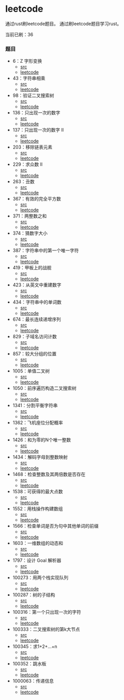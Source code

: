 # leetcode
通过rust刷leetcode题目。
通过刷leetcode题目学习rust。

当前已刷：36

### 题目
- 6：Z 字形变换
    - [src](https://github.com/rustors/leetcode/blob/main/src/bin/zigzag-conversion.rs)
    - [leetcode](https://leetcode-cn.com/problems/zigzag-conversion/)
- 43：字符串相乘
    - [src](https://github.com/rustors/leetcode/blob/main/src/bin/multiply-strings.rs)
    - [leetcode](https://leetcode-cn.com/problems/multiply-strings/)
- 98：验证二叉搜索树
    - [src](https://github.com/rustors/leetcode/blob/main/src/bin/validate-binary-search-tree.rs)
    - [leetcode](https://leetcode-cn.com/problems/validate-binary-search-tree/)
- 136：只出现一次的数字
    - [src](https://github.com/rustors/leetcode/blob/main/src/bin/single-number.rs)
    - [leetcode](https://leetcode-cn.com/problems/single-number/)
- 137：只出现一次的数字 II
    - [src](https://github.com/rustors/leetcode/blob/main/src/bin/single-number-ii.rs)
    - [leetcode](https://leetcode-cn.com/problems/single-number-ii/)
- 203：移除链表元素
    - [src](https://github.com/rustors/leetcode/blob/main/src/bin/remove-linked-list-elements.rs)
    - [leetcode](https://leetcode-cn.com/problems/remove-linked-list-elements/)
- 229：求众数 II
    - [src](https://github.com/rustors/leetcode/blob/main/src/bin/majority-element-ii.rs)
    - [leetcode](https://leetcode-cn.com/problems/majority-element-ii/)
- 263：丑数
    - [src](https://github.com/rustors/leetcode/blob/main/src/bin/ugly-number.rs)
    - [leetcode](https://leetcode-cn.com/problems/ugly-number/)
- 367：有效的完全平方数
    - [src](https://github.com/rustors/leetcode/blob/main/src/bin/valid-perfect-square.rs)
    - [leetcode](https://leetcode-cn.com/problems/valid-perfect-square/)
- 371：两整数之和
    - [src](https://github.com/rustors/leetcode/blob/main/src/bin/sum-of-two-integers.rs)
    - [leetcode](https://leetcode-cn.com/problems/sum-of-two-integers/)
- 374：猜数字大小
    - [src](https://github.com/rustors/leetcode/blob/main/src/bin/guess-number-higher-or-lower.rs)
    - [leetcode](https://leetcode-cn.com/problems/guess-number-higher-or-lower/)
- 387：字符串中的第一个唯一字符
    - [src](https://github.com/rustors/leetcode/blob/main/src/bin/first-unique-character-in-a-string.rs)
    - [leetcode](https://leetcode-cn.com/problems/first-unique-character-in-a-string/)
- 419：甲板上的战舰
    - [src](https://github.com/rustors/leetcode/blob/main/src/bin/battleships-in-a-board.rs)
    - [leetcode](https://leetcode-cn.com/problems/battleships-in-a-board/)
- 423：从英文中重建数字
    - [src](https://github.com/rustors/leetcode/blob/main/src/bin/reconstruct-original-digits-from-english.rs)
    - [leetcode](https://leetcode-cn.com/problems/reconstruct-original-digits-from-english/)
- 434：字符串中的单词数
    - [src](https://github.com/rustors/leetcode/blob/main/src/bin/number-of-segments-in-a-string.rs)
    - [leetcode](https://leetcode-cn.com/problems/number-of-segments-in-a-string/)
- 674：最长连续递增序列
    - [src](https://github.com/rustors/leetcode/blob/main/src/bin/longest-continuous-increasing-subsequence.rs)
    - [leetcode](https://leetcode-cn.com/problems/longest-continuous-increasing-subsequence/)
- 829：子域名访问计数
    - [src](https://github.com/rustors/leetcode/blob/main/src/bin/subdomain-visit-count.rs)
    - [leetcode](https://leetcode-cn.com/problems/subdomain-visit-count/)
- 857：较大分组的位置
    - [src](https://github.com/rustors/leetcode/blob/main/src/bin/positions-of-large-groups.rs)
    - [leetcode](https://leetcode-cn.com/problems/positions-of-large-groups/)
- 1005：单值二叉树
    - [src](https://github.com/rustors/leetcode/blob/main/src/bin/univalued-binary-tree.rs)
    - [leetcode](https://leetcode-cn.com/problems/univalued-binary-tree/)
- 1050：前序遍历构造二叉搜索树
    - [src](https://github.com/rustors/leetcode/blob/main/src/bin/construct-binary-search-tree-from-preorder-traversal.rs)
    - [leetcode](https://leetcode-cn.com/problems/construct-binary-search-tree-from-preorder-traversal/)
- 1341：分割平衡字符串
    - [src](https://github.com/rustors/leetcode/blob/main/src/bin/split-a-string-in-balanced-strings.rs)
    - [leetcode](https://leetcode-cn.com/problems/split-a-string-in-balanced-strings/)
- 1362：飞机座位分配概率
    - [src](https://github.com/rustors/leetcode/blob/main/src/bin/airplane-seat-assignment-probability.rs)
    - [leetcode](https://leetcode-cn.com/problems/airplane-seat-assignment-probability/)
- 1426：和为零的N个唯一整数
    - [src](https://github.com/rustors/leetcode/blob/main/src/bin/find-n-unique-integers-sum-up-to-zero.rs)
    - [leetcode](https://leetcode-cn.com/problems/find-n-unique-integers-sum-up-to-zero/)
- 1434：解码字母到整数映射
    - [src](https://github.com/rustors/leetcode/blob/main/src/bin/decrypt-string-from-alphabet-to-integer-mapping.rs)
    - [leetcode](https://leetcode-cn.com/problems/decrypt-string-from-alphabet-to-integer-mapping/)
- 1468：检查整数及其两倍数是否存在
    - [src](https://github.com/rustors/leetcode/blob/main/src/bin/check-if-n-and-its-double-exist.rs)
    - [leetcode](https://leetcode-cn.com/problems/check-if-n-and-its-double-exist/)
- 1538：可获得的最大点数
    - [src](https://github.com/rustors/leetcode/blob/main/src/bin/maximum-points-you-can-obtain-from-cards.rs)
    - [leetcode](https://leetcode-cn.com/problems/maximum-points-you-can-obtain-from-cards/)
- 1552：用栈操作构建数组
    - [src](https://github.com/rustors/leetcode/blob/main/src/bin/build-an-array-with-stack-operations.rs)
    - [leetcode](https://leetcode-cn.com/problems/build-an-array-with-stack-operations/)
- 1566：检查单词是否为句中其他单词的前缀
    - [src](https://github.com/rustors/leetcode/blob/main/src/bin/check-if-a-word-occurs-as-a-prefix-of-any-word-in-a-sentence.rs)
    - [leetcode](https://leetcode-cn.com/problems/check-if-a-word-occurs-as-a-prefix-of-any-word-in-a-sentence/)
- 1603：一维数组的动态和
    - [src](https://github.com/rustors/leetcode/blob/main/src/bin/running-sum-of-1d-array.rs)
    - [leetcode](https://leetcode-cn.com/problems/running-sum-of-1d-array/)
- 1797：设计 Goal 解析器
    - [src](https://github.com/rustors/leetcode/blob/main/src/bin/goal-parser-interpretation.rs)
    - [leetcode](https://leetcode-cn.com/problems/goal-parser-interpretation/)
- 100273：用两个栈实现队列
    - [src](https://github.com/rustors/leetcode/blob/main/src/bin/yong-liang-ge-zhan-shi-xian-dui-lie-lcof.rs)
    - [leetcode](https://leetcode-cn.com/problems/yong-liang-ge-zhan-shi-xian-dui-lie-lcof/)
- 100287：树的子结构
    - [src](https://github.com/rustors/leetcode/blob/main/src/bin/shu-de-zi-jie-gou-lcof.rs)
    - [leetcode](https://leetcode-cn.com/problems/shu-de-zi-jie-gou-lcof/)
- 100316：第一个只出现一次的字符
    - [src](https://github.com/rustors/leetcode/blob/main/src/bin/di-yi-ge-zhi-chu-xian-yi-ci-de-zi-fu-lcof.rs)
    - [leetcode](https://leetcode-cn.com/problems/di-yi-ge-zhi-chu-xian-yi-ci-de-zi-fu-lcof/)
- 100333：二叉搜索树的第k大节点
    - [src](https://github.com/rustors/leetcode/blob/main/src/bin/er-cha-sou-suo-shu-de-di-kda-jie-dian-lcof.rs)
    - [leetcode](https://leetcode-cn.com/problems/er-cha-sou-suo-shu-de-di-kda-jie-dian-lcof/)
- 100345：求1+2+…+n
    - [src](https://github.com/rustors/leetcode/blob/main/src/bin/qiu-12n-lcof.rs)
    - [leetcode](https://leetcode-cn.com/problems/qiu-12n-lcof/)
- 100352：跳水板
    - [src](https://github.com/rustors/leetcode/blob/main/src/bin/diving-board-lcci.rs)
    - [leetcode](https://leetcode-cn.com/problems/diving-board-lcci/)
- 1000063：传递信息
    - [src](https://github.com/rustors/leetcode/blob/main/src/bin/chuan-di-xin-xi.rs)
    - [leetcode](https://leetcode-cn.com/problems/chuan-di-xin-xi/)
